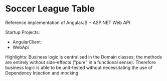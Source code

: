 # Soccer League Table
Reference implementation of AngularJS + ASP.NET Web API

Startup Projects:
- AngularClient
- WebApi

Highlights: Business logic is centralised in the Domain classes; the methods are entirely without side-effects ("pure" in a functional sense). Therefore business logic is able to be unit-tested without necessitating the use of Dependency Injection and mocking.

